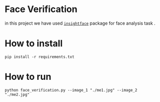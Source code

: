 # Face Verification

in this project we have used [`insightface`](https://github.com/deepinsight/insightface) package for face analysis task .

# How to install

``` 
pip install -r requirements.txt 
```


# How to run 

```
python face_verification.py --image_1 "./me1.jpg" --image_2 "./me2.jpg"
```


